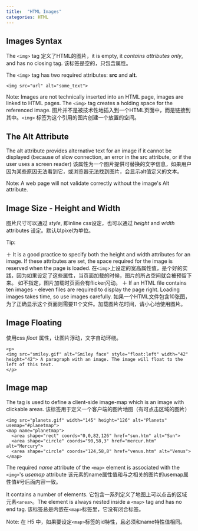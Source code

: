 ```yaml
---
title:  "HTML Images"
categories: HTML
---
```

## Images Syntax

The `<img>` tag 定义了HTML的图片，it is empty, it <em>contains attributes only</em>, and has no closing tag.
该标签是空的，只包含属性。

The `<img>` tag has two required attributes: <strong>src</strong> and <strong>alt</strong>.

    <img src="url" alt="some_text">  

Note: Images are not technically inserted into an HTML page, images are linked to HTML pages. The `<img>` tag creates a holding space for the referenced image. 图片并不是被技术性地插入到一个HTML页面中，而是链接到其中。`<img>` 标签为这个引用的图片创建一个放置的空间。

## The Alt Attribute

The alt attribute provides alternative text for an image if it cannot be displayed (because of slow connection, an error in the src attribute, or if the user uses a screen reader)
该属性为一个图片提供可替换的文字信息，如果用户因为某些原因无法看到它，或浏览器无法找到图片，会显示alt值定义的文本。

Note: A web page will not validate correctly without the image's Alt attribute.

## Image Size - Height and Width

图片尺寸可以通过 <em>style</em>, 即inline css设定，也可以通过 <em>height</em> and <em>width</em> attributes 设定。默认以pixel为单位。

Tip:

＋ It is a good practice to specify both the height and width attributes for an image. If these attributes are set, the space required for the image is reserved when the page is loaded. 
在`<img>`上设定的宽高属性值，是个好的实践，因为如果设定了这些属性，当页面加载的时候，图片的所占空间就会被预留下来。
如不指定，图片加载时页面会有flicker闪动。
＋ If an HTML file contains ten images - eleven files are required to display the page right. Loading images takes time, so use images carefully. 
如果一个HTML文件包含10张图，为了正确显示这个页面则需要11个文件。加载图片花时间，请小心地使用图片。

## Image Floating

使用css <em>float</em> 属性，让图片浮动，文字自动环绕。

    <p>  
    <img src="smiley.gif" alt="Smiley face" style="float:left" width="42" height="42"> A paragraph with an image. The image will float to the left of this text.  
    </p>

## Image map

The <em><map></em> tag is used to define a client-side image-map which is an image with clickable areas.
该标签用于定义一个客户端的图片地图（有可点击区域的图片）

    <img src="planets.gif" width="145" height="126" alt="Planets" usemap="#planetmap">
    <map name="planetmap">
      <area shape="rect" coords="0,0,82,126" href="sun.htm" alt="Sun">
      <area shape="circle" coords="90,58,3" href="mercur.htm" alt="Mercury">
      <area shape="circle" coords="124,58,8" href="venus.htm" alt="Venus">
    </map>

The required <em>name</em> attribute of the `<map>` element is associated with the `<img>`'s <em>usemap</em> attribute 
该元素的name属性值和与之相关的图片的usemap属性值#号后面内容一致。

It contains a number of <em><area></em> elements. 它包含一系列定义了地图上可以点击的区域元素`<area>`。The <em><area></em> element is always nested inside a `<map>` tag and has no end tag. 
该标签总是内嵌在`<map>`标签里，它没有闭合标签。

Note: 在 H5 中，如果要设定`<map>`标签的id特性，且必须和name特性值相同。
